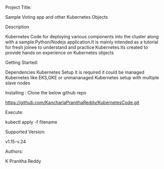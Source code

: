 Project Title:

Sample Voting app and other Kubernetes Objects

Description

Kubernetes Code for deploying various components into the cluster along with a sample Python/Nodejs application.It is mainly intended as a tutorial for fresh joinee to understand and practice Kubernetes.Its created to provide hands on experience on Kubernetes objects

Getting Started:

Dependencies
Kubernetes Setup it is required it could be managed Kubernetes like EKS,GKE or unmananaged Kubernetes setup with multiple slave nodes

Installing : Clone the below github repo

https://github.com/KancharlaPranithaReddy/KubernetesCode.git

Execute:

kubectl apply -f filename

Supported Version:

v1.15-v.24


Authors:

K Pranitha Reddy
